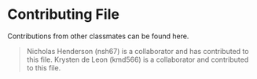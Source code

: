 # Contributing File
Contributions from other classmates can be found here.
> Nicholas Henderson (nsh67) is a collaborator and has contributed to this file.
> Krysten de Leon (kmd566) is a collaborator and contributed to this file.
